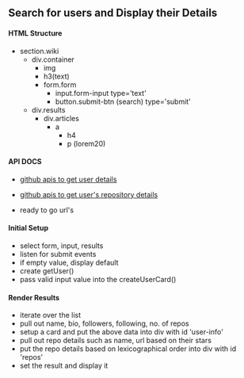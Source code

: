 ## Search for users and Display their Details
#### HTML Structure

- section.wiki
  - div.container
    - img
    - h3(text)
    - form.form
      - input.form-input type='text'
      - button.submit-btn (search) type='submit'
  - div.results
    - div.articles
      - a
        - h4
        - p (lorem20)

#### API DOCS

- [github apis to get user details](https://api.github.com/users/)
- [github apis to get user's repository details](https://api.github.com/users/repos)

- ready to go url's

#### Initial Setup

- select form, input, results
- listen for submit events
- if empty value, display default
- create getUser()
- pass valid input value into the createUserCard()


#### Render Results

- iterate over the list
- pull out name, bio, followers, following, no. of repos
- setup a card and put the above data into div with id 'user-info'
- pull out repo details such as name, url based on their stars
- put the repo details based on lexicographical order into div with id 'repos'  
- set the result and display it